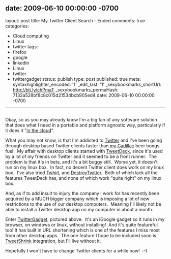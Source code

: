 date: 2009-06-10 00:00:00 -0700
---
layout: post
title: My Twitter Client Search - Ended
comments: true
categories:
- Cloud computing
- Linux
- twitter
tags:
- firefox
- google
- linkedin
- Linux
- twitter
- twittergadget
status: publish
type: post
published: true
meta:
  syntaxhighlighter_encoded: '1'
  _edit_last: '1'
  _sexybookmarks_shortUrl: http://bit.ly/chPmaT
  _sexybookmarks_permaHash: 7132a528bf8c8c015d21534bcb905ed4
date: 2009-06-10 00:00:00 -0700
---
<p style="text-align: center;"><a href="http://www.flickr.com/photos/rgeyer/3613715245/"><img class="aligncenter" longdesc="http://www.flickr.com/photos/rgeyer/3613715245/" src="http://farm4.static.flickr.com/3377/3613715245_c590a530d3.jpg" alt="" /></a></p>
<p style="text-align: left;">Okay, so as you may already know I'm a big fan of any software solution that does what I need in a portable and platform agnostic way, particularly if it does it "<a href="{{ root_url }}/categories/cloud-computing/">in the cloud</a>".</p>
<p style="text-align: left;">What you may not know, is that I'm addicted to <a href="http://twitter.com">Twitter</a> and I've been going through desktop based Twitter clients faster than <a href="{{ root_url }}/categories/1967-cadillac-sedan-deville/">my Cadillac</a> beer bongs fuel!  My affair with desktop clients started with <a href="http://tweetdeck.com/beta/">TweetDeck</a>, since it's used by a lot of my friends on Twitter and it seemed to be a front runner.  The problem is that it's in beta, and it's a bit buggy still.  Worse yet, it doesn't run on my linux box.  In fact, no decent Twitter client does work on my linux box.  I've also tried <a href="http://www.twhirl.org/">Twhirl</a>, and <a href="https://destroytwitter.com/">DestroyTwitter</a>.  Both of which lack all the features TweetDeck has, and none of which work "quite right" on my linux box.</p>
<p style="text-align: left;">And, as if to add insult to injury the company I work for has recently been acquired by a MUCH bigger company which is imposing a lot of new restrictions to the use of our desktop computers.  Meaning I'll likely not be able to install a Twitter desktop app on my computer in about a month.</p>
<p style="text-align: left;">Enter <a href="http://www.twittergadget.com/">TwitterGadget</a>, pictured above.  It's an iGoogle gadget so it runs in my browser, on windows or linux, without installing!  And it's quite featureful too! It has built in URL shortening which is one of the features I miss most from other desktop apps.  The one feature I hope to be included soon is <a href="http://tweetshrink.com/">TweetShrink</a> integration, but I'll live without it.</p>
<p style="text-align: left;">Hopefully I won't have to change Twitter clients for a while now!  :-)</p>
